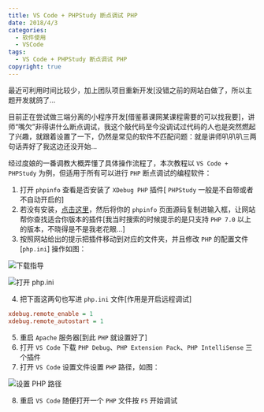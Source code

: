 ```yaml
---
title: VS Code + PHPStudy 断点调试 PHP
date: 2018/4/3
categories:
  - 软件使用
  - VSCode
tags:
  - VS Code + PHPStudy 断点调试 PHP
copyright: true
---
```


最近可利用时间比较少，加上团队项目重新开发[没错之前的网站白做了，所以主题开发就鸽了…

目前正在尝试做三端分离的小程序开发[借鉴慕课网某课程需要的可以找我要]，讲师“嘴欠”非得讲什么断点调试，我这个敲代码至今没调试过代码的人也是突然燃起了兴趣，就跟着设置了一下，仍然是常见的软件不匹配问题：就是讲师叭叭叭三两句话弄好了我这边还没开始…

经过度娘的一番调教大概弄懂了具体操作流程了，本次教程以 `VS Code + PHPStudy` 为例，但适用于所有可以进行 `PHP` 断点调试的编程软件：

1. 打开 `phpinfo` 查看是否安装了 `XDebug PHP` 插件[ `PHPStudy` 一般是不自带或者不自动开启的]
2. 若没有安装，[点击这里][1]，然后将你的 `phpinfo` 页面源码复制进输入框，让网站帮你查找适合你版本的插件[我当时搜索的时候提示的是只支持 `PHP 7.0` 以上的版本，不晓得是不是我老花眼…]
3. 按照网站给出的提示把插件移动到对应的文件夹，并且修改 `PHP` 的配置文件[`php.ini`] 操作如图：

![下载指导][2]

![打开 php.ini][3]

4. 把下面这两句也写进 `php.ini` 文件[作用是开启远程调试]

```ini
xdebug.remote_enable = 1
xdebug.remote_autostart = 1
```

5. 重启 `Apache` 服务器[到此 `PHP` 就设置好了]
6. 打开 `VS Code` 下载 `PHP Debug`、`PHP Extension Pack`、`PHP IntelliSense` 三个插件
7. 打开 `VS Code` 设置文件设置 `PHP` 路径，如图：

![设置 PHP 路径][4]

8. 重启 `VS Code` 随便打开一个 `PHP` 文件按 `F5` 开始调试

[1]: https://xdebug.org/wizard.php
[2]: https://img.blanc.site/wiki/img/27.png
[3]: https://img.blanc.site/wiki/img/28.png
[4]: https://img.blanc.site/wiki/img/29.png